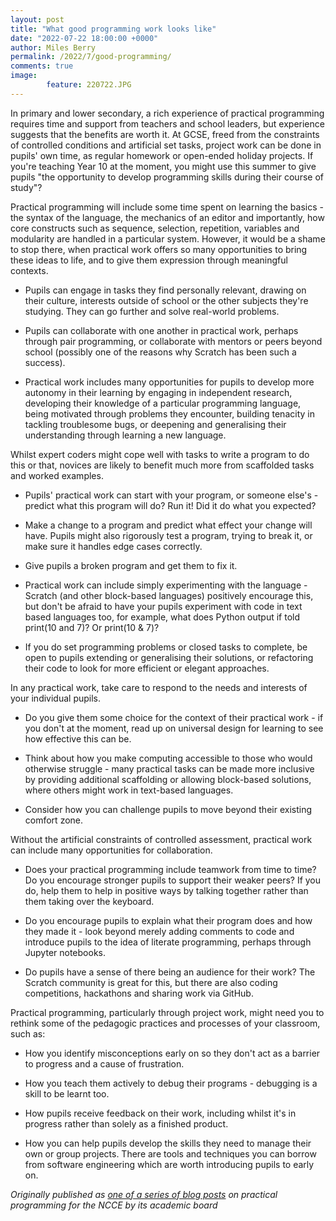 ```yaml
---
layout: post
title: "What good programming work looks like"
date: "2022-07-22 18:00:00 +0000"
author: Miles Berry
permalink: /2022/7/good-programming/
comments: true
image:
        feature: 220722.JPG
---
```


In primary and lower secondary, a rich experience of practical programming requires time and support from teachers and school leaders, but experience suggests that the benefits are worth it. At GCSE, freed from the constraints of controlled conditions and artificial set tasks, project work can be done in pupils' own time, as regular homework or open-ended holiday projects. If you're teaching Year 10 at the moment, you might use this summer to give pupils "the opportunity to develop programming skills during their course of study"?

Practical programming will include some time spent on learning the basics - the syntax of the language, the mechanics of an editor and importantly, how core constructs such as sequence, selection, repetition, variables and modularity are handled in a particular system. However, it would be a shame to stop there, when practical work offers so many opportunities to bring these ideas to life, and to give them expression through meaningful contexts.

- Pupils can engage in tasks they find personally relevant, drawing on their culture, interests outside of school or the other subjects they're studying. They can go further and solve real-world problems.

- Pupils can collaborate with one another in practical work, perhaps through pair programming, or collaborate with mentors or peers beyond school (possibly one of the reasons why Scratch has been such a success).

- Practical work includes many opportunities for pupils to develop more autonomy in their learning by engaging in independent research, developing their knowledge of a particular programming language, being motivated through problems they encounter, building tenacity in tackling troublesome bugs, or deepening and generalising their understanding through learning a new language.

Whilst expert coders might cope well with tasks to write a program to do this or that, novices are likely to benefit much more from scaffolded tasks and worked examples.

- Pupils' practical work can start with your program, or someone else's - predict what this program will do? Run it! Did it do what you expected?

- Make a change to a program and predict what effect your change will have. Pupils might also rigorously test a program, trying to break it, or make sure it handles edge cases correctly.

- Give pupils a broken program and get them to fix it.

- Practical work can include simply experimenting with the language - Scratch (and other block-based languages) positively encourage this, but don't be afraid to have your pupils experiment with code in text based languages too, for example, what does Python output if told print(10 and 7)? Or print(10 & 7)?

- If you do set programming problems or closed tasks to complete, be open to pupils extending or generalising their solutions, or refactoring their code to look for more efficient or elegant approaches.

In any practical work, take care to respond to the needs and interests of your individual pupils.

- Do you give them some choice for the context of their practical work - if you don't at the moment, read up on universal design for learning to see how effective this can be.

- Think about how you make computing accessible to those who would otherwise struggle - many practical tasks can be made more inclusive by providing additional scaffolding or allowing block-based solutions, where others might work in text-based languages.

- Consider how you can challenge pupils to move beyond their existing comfort zone.

Without the artificial constraints of controlled assessment, practical work can include many opportunities for collaboration.

- Does your practical programming include teamwork from time to time? Do you encourage stronger pupils to support their weaker peers? If you do, help them to help in positive ways by talking together rather than them taking over the keyboard.

- Do you encourage pupils to explain what their program does and how they made it - look beyond merely adding comments to code and introduce pupils to the idea of literate programming, perhaps through Jupyter notebooks.

- Do pupils have a sense of there being an audience for their work? The Scratch community is great for this, but there are also coding competitions, hackathons and sharing work via GitHub.

Practical programming, particularly through project work, might need you to rethink some of the pedagogic practices and processes of your classroom, such as:

- How you identify misconceptions early on so they don't act as a barrier to progress and a cause of frustration.

- How you teach them actively to debug their programs - debugging is a skill to be learnt too.

- How pupils receive feedback on their work, including whilst it's in progress rather than solely as a finished product.

- How you can help pupils develop the skills they need to manage their own or group projects. There are tools and techniques you can borrow from software engineering which are worth introducing pupils to early on.  

*Originally published as [one of a series of blog posts](https://blog.teachcomputing.org/good-programming-work/) on practical programming for the NCCE by its academic board*
